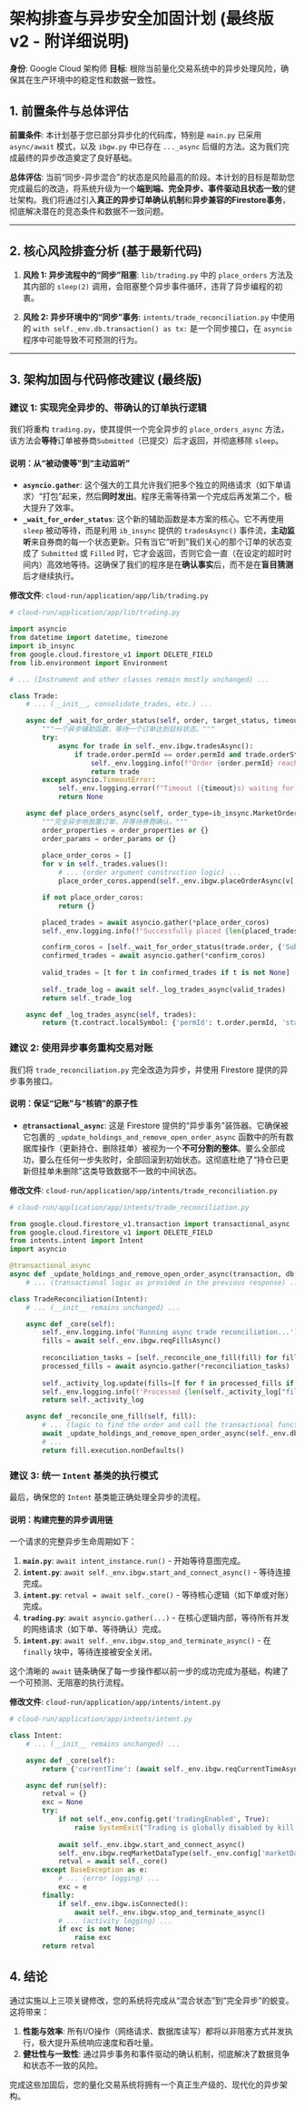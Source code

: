 # 架构排查与异步安全加固计划 (最终版 v2 - 附详细说明)

**身份**: Google Cloud 架构师
**目标**: 根除当前量化交易系统中的异步处理风险，确保其在生产环境中的稳定性和数据一致性。

## 1. 前置条件与总体评估

**前置条件**: 本计划基于您已部分异步化的代码库，特别是 `main.py` 已采用 `async/await` 模式，以及 `ibgw.py` 中已存在 `..._async` 后缀的方法。这为我们完成最终的异步改造奠定了良好基础。

**总体评估**: 当前“同步-异步混合”的状态是风险最高的阶段。本计划的目标是帮助您完成最后的改造，将系统升级为一个**端到端、完全异步、事件驱动且状态一致**的健壮架构。我们将通过引入**真正的异步订单确认机制**和**异步兼容的Firestore事务**，彻底解决潜在的竞态条件和数据不一致问题。

---

## 2. 核心风险排查分析 (基于最新代码)

1.  **风险 1: 异步流程中的“同步”阻塞**: `lib/trading.py` 中的 `place_orders` 方法及其内部的 `sleep(2)` 调用，会阻塞整个异步事件循环，违背了异步编程的初衷。

2.  **风险 2: 异步环境中的“同步”事务**: `intents/trade_reconciliation.py` 中使用的 `with self._env.db.transaction() as tx:` 是一个同步接口，在 `asyncio` 程序中可能导致不可预测的行为。

---

## 3. 架构加固与代码修改建议 (最终版)

### 建议 1: 实现完全异步的、带确认的订单执行逻辑

我们将重构 `trading.py`，使其提供一个完全异步的 `place_orders_async` 方法，该方法会**等待**订单被券商`Submitted`（已提交）后才返回，并彻底移除 `sleep`。

#### **说明：从“被动傻等”到“主动监听”**

*   **`asyncio.gather`**: 这个强大的工具允许我们把多个独立的网络请求（如下单请求）“打包”起来，然后**同时发出**。程序无需等待第一个完成后再发第二个，极大提升了效率。
*   **`_wait_for_order_status`**: 这个新的辅助函数是本方案的核心。它不再使用 `sleep` 被动等待，而是利用 `ib_insync` 提供的 `tradesAsync()` 事件流，**主动监听**来自券商的每一个状态更新。只有当它“听到”我们关心的那个订单的状态变成了 `Submitted` 或 `Filled` 时，它才会返回，否则它会一直（在设定的超时时间内）高效地等待。这确保了我们的程序是在**确认事实**后，而不是在**盲目猜测**后才继续执行。

**修改文件**: `cloud-run/application/app/lib/trading.py`

```python
# cloud-run/application/app/lib/trading.py

import asyncio
from datetime import datetime, timezone
import ib_insync
from google.cloud.firestore_v1 import DELETE_FIELD
from lib.environment import Environment

# ... (Instrument and other classes remain mostly unchanged) ...

class Trade:
    # ... (__init__, consolidate_trades, etc.) ...

    async def _wait_for_order_status(self, order, target_status, timeout=15):
        """一个异步辅助函数，等待一个订单达到目标状态。"""
        try:
            async for trade in self._env.ibgw.tradesAsync():
                if trade.order.permId == order.permId and trade.orderStatus.status in target_status:
                    self._env.logging.info(f"Order {order.permId} reached status: {trade.orderStatus.status}")
                    return trade
        except asyncio.TimeoutError:
            self._env.logging.error(f"Timeout ({timeout}s) waiting for order {order.permId} to reach status {target_status}.")
            return None

    async def place_orders_async(self, order_type=ib_insync.MarketOrder, order_params=None, order_properties=None):
        """完全异步地放置订单，并等待券商确认。"""
        order_properties = order_properties or {}
        order_params = order_params or {}
        
        place_order_coros = []
        for v in self._trades.values():
            # ... (order argument construction logic) ...
            place_order_coros.append(self._env.ibgw.placeOrderAsync(v['contract'].contract, order_obj))

        if not place_order_coros:
            return {}

        placed_trades = await asyncio.gather(*place_order_coros)
        self._env.logging.info(f"Successfully placed {len(placed_trades)} orders.")

        confirm_coros = [self._wait_for_order_status(trade.order, {'Submitted', 'Filled', 'PreSubmitted'}) for trade in placed_trades]
        confirmed_trades = await asyncio.gather(*confirm_coros)
        
        valid_trades = [t for t in confirmed_trades if t is not None]
        
        self._trade_log = await self._log_trades_async(valid_trades)
        return self._trade_log

    async def _log_trades_async(self, trades):
        return {t.contract.localSymbol: {'permId': t.order.permId, 'status': t.orderStatus.status} for t in trades}
```

### 建议 2: 使用异步事务重构交易对账

我们将 `trade_reconciliation.py` 完全改造为异步，并使用 Firestore 提供的异步事务接口。

#### **说明：保证“记账”与“核销”的原子性**

*   **`@transactional_async`**: 这是 Firestore 提供的“异步事务”装饰器。它确保被它包裹的 `_update_holdings_and_remove_open_order_async` 函数中的所有数据库操作（更新持仓、删除挂单）被视为一个**不可分割的整体**。要么全部成功，要么在任何一步失败时，全部回滚到初始状态。这彻底杜绝了“持仓已更新但挂单未删除”这类导致数据不一致的中间状态。

**修改文件**: `cloud-run/application/app/intents/trade_reconciliation.py`

```python
# cloud-run/application/app/intents/trade_reconciliation.py

from google.cloud.firestore_v1.transaction import transactional_async
from google.cloud.firestore_v1 import DELETE_FIELD
from intents.intent import Intent
import asyncio

@transactional_async
async def _update_holdings_and_remove_open_order_async(transaction, db, holdings_doc_ref, order_doc_ref, contract_id, quantity):
    # ... (transactional logic as provided in the previous response) ...

class TradeReconciliation(Intent):
    # ... (__init__ remains unchanged) ...

    async def _core(self):
        self._env.logging.info('Running async trade reconciliation...')
        fills = await self._env.ibgw.reqFillsAsync()
        
        reconciliation_tasks = [self._reconcile_one_fill(fill) for fill in fills]
        processed_fills = await asyncio.gather(*reconciliation_tasks)
        
        self._activity_log.update(fills=[f for f in processed_fills if f])
        self._env.logging.info(f'Processed {len(self._activity_log["fills"])} fills.')
        return self._activity_log

    async def _reconcile_one_fill(self, fill):
        # ... (logic to find the order and call the transactional function) ...
        await _update_holdings_and_remove_open_order_async(self._env.db.transaction(), self._env.db, holdings_doc_ref, order_doc_ref, contract_id, quantity_in_order)
        # ...
        return fill.execution.nonDefaults()
```

### 建议 3: 统一 `Intent` 基类的执行模式

最后，确保您的 `Intent` 基类能正确处理全异步的流程。

#### **说明：构建完整的异步调用链**

一个请求的完整异步生命周期如下：
1.  **`main.py`**: `await intent_instance.run()` - 开始等待意图完成。
2.  **`intent.py`**: `await self._env.ibgw.start_and_connect_async()` - 等待连接完成。
3.  **`intent.py`**: `retval = await self._core()` - 等待核心逻辑（如下单或对账）完成。
4.  **`trading.py`**: `await asyncio.gather(...)` - 在核心逻辑内部，等待所有并发的网络请求（如下单、等待确认）完成。
5.  **`intent.py`**: `await self._env.ibgw.stop_and_terminate_async()` - 在 `finally` 块中，等待连接被安全关闭。

这个清晰的 `await` 链条确保了每一步操作都以前一步的成功完成为基础，构建了一个可预测、无阻塞的执行流程。

**修改文件**: `cloud-run/application/app/intents/intent.py`

```python
# cloud-run/application/app/intents/intent.py

class Intent:
    # ... (__init__ remains unchanged) ...

    async def _core(self):
        return {'currentTime': (await self._env.ibgw.reqCurrentTimeAsync()).isoformat()}

    async def run(self):
        retval = {}
        exc = None
        try:
            if not self._env.config.get('tradingEnabled', True):
                raise SystemExit("Trading is globally disabled by kill switch.")
            
            await self._env.ibgw.start_and_connect_async()
            self._env.ibgw.reqMarketDataType(self._env.config['marketDataType'])
            retval = await self._core()
        except BaseException as e:
            # ... (error logging) ...
            exc = e
        finally:
            if self._env.ibgw.isConnected():
                await self._env.ibgw.stop_and_terminate_async()
            # ... (activity logging) ...
            if exc is not None:
                raise exc
        return retval
```

## 4. 结论

通过实施以上三项关键修改，您的系统将完成从“混合状态”到“完全异步”的蜕变。这将带来：

1.  **性能与效率**: 所有I/O操作（网络请求、数据库读写）都将以非阻塞方式并发执行，极大提升系统响应速度和吞吐量。
2.  **健壮性与一致性**: 通过异步事务和事件驱动的确认机制，彻底解决了数据竞争和状态不一致的风险。

完成这些加固后，您的量化交易系统将拥有一个真正生产级的、现代化的异步架构。